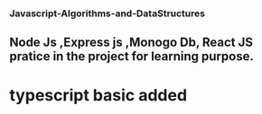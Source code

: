 ### Javascript-Algorithms-and-DataStructures


## Node Js ,Express js ,Monogo Db, React JS pratice in the project for learning purpose.


# typescript basic added
